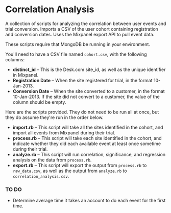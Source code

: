 Correlation Analysis
====================

A collection of scripts for analyzing the correlation between user events and trial conversion. Imports a CSV of the user cohort containing registration and conversion dates. Uses the Mixpanel export API to pull event data.

These scripts require that MongoDB be running in your environment.

You'll need to have a CSV file named `cohort.csv`, with the following columns:

* **distinct\_id** – This is the Desk.com site\_id, as well as the unique identifier in Mixpanel.
* **Registration Date** – When the site registered for trial, in the format 10-Jan-2013.
* **Conversion Date** – When the site converted to a customer, in the format 10-Jan-2013. If the site did not convert to a customer, the value of the column should be empty.

Here are the scripts provided. They do not need to be run all at once, but they do assume they're run in the order below.

* **import.rb** – This script will take all the sites identified in the cohort, and import all events from Mixpanel during their trial.
* **process.rb** – This script will take each site identified in the cohort, and indicate whether they did each available event at least once sometime during their trial.
* **analyze.rb** – This script will run correlation, significance, and regression analysis on the data from `process.rb`.
* **export.rb** – This script will export the output from `process.rb` to `raw_data.csv`, as well as the output from `analyze.rb` to `correlation_analysis.csv`.

### TO DO


* Determine average time it takes an account to do each event for the first time.
